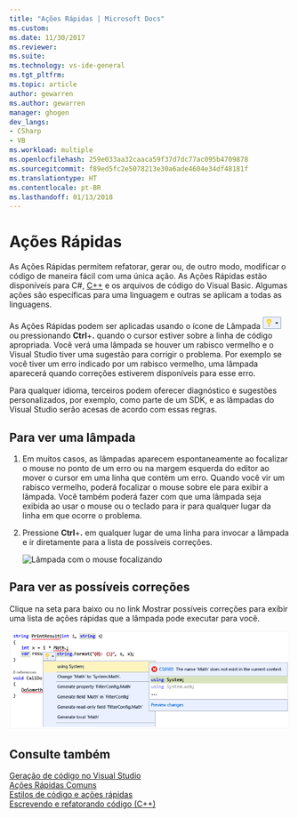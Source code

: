 ```yaml
---
title: "Ações Rápidas | Microsoft Docs"
ms.custom: 
ms.date: 11/30/2017
ms.reviewer: 
ms.suite: 
ms.technology: vs-ide-general
ms.tgt_pltfrm: 
ms.topic: article
author: gewarren
ms.author: gewarren
manager: ghogen
dev_langs:
- CSharp
- VB
ms.workload: multiple
ms.openlocfilehash: 259e033aa32caaca59f37d7dc77ac095b4709878
ms.sourcegitcommit: f89ed5fc2e5078213e30a6ade4604e34df48181f
ms.translationtype: HT
ms.contentlocale: pt-BR
ms.lasthandoff: 01/13/2018
---
```

# <a name="quick-actions"></a>Ações Rápidas

As Ações Rápidas permitem refatorar, gerar ou, de outro modo, modificar o código de maneira fácil com uma única ação. As Ações Rápidas estão disponíveis para C#, [C++](/cpp/ide/writing-and-refactoring-code-cpp) e os arquivos de código do Visual Basic. Algumas ações são específicas para uma linguagem e outras se aplicam a todas as linguagens.

As Ações Rápidas podem ser aplicadas usando o ícone de Lâmpada ![Ícone de lâmpada pequeno](media/vs2015_lightbulbsmall.png) ou pressionando **Ctrl**+**.** quando o cursor estiver sobre a linha de código apropriada. Você verá uma lâmpada se houver um rabisco vermelho e o Visual Studio tiver uma sugestão para corrigir o problema. Por exemplo se você tiver um erro indicado por um rabisco vermelho, uma lâmpada aparecerá quando correções estiverem disponíveis para esse erro.

Para qualquer idioma, terceiros podem oferecer diagnóstico e sugestões personalizados, por exemplo, como parte de um SDK, e as lâmpadas do Visual Studio serão acesas de acordo com essas regras.

## <a name="to-see-a-light-bulb"></a>Para ver uma lâmpada

1. Em muitos casos, as lâmpadas aparecem espontaneamente ao focalizar o mouse no ponto de um erro ou na margem esquerda do editor ao mover o cursor em uma linha que contém um erro. Quando você vir um rabisco vermelho, poderá focalizar o mouse sobre ele para exibir a lâmpada. Você também poderá fazer com que uma lâmpada seja exibida ao usar o mouse ou o teclado para ir para qualquer lugar da linha em que ocorre o problema.

1. Pressione **Ctrl**+**.** em qualquer lugar de uma linha para invocar a lâmpada e ir diretamente para a lista de possíveis correções.

   ![Lâmpada com o mouse focalizando](../ide/media/vs2015_lightbulb_hover.png "VS2017_LightBulb_Hover")

## <a name="to-see-potential-fixes"></a>Para ver as possíveis correções

Clique na seta para baixo ou no link Mostrar possíveis correções para exibir uma lista de ações rápidas que a lâmpada pode executar para você.

![Lâmpada expandida](../ide/media/vs2015_lightbulb_hover_expanded.png "VS2017_LightBulb_hover_expanded")

## <a name="see-also"></a>Consulte também

[Geração de código no Visual Studio](../ide/code-generation-in-visual-studio.md)  
[Ações Rápidas Comuns](../ide/common-quick-actions.md)  
[Estilos de código e ações rápidas](../ide/code-styles-and-quick-actions.md)  
[Escrevendo e refatorando código (C++)](/cpp/ide/writing-and-refactoring-code-cpp)